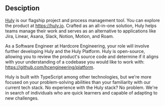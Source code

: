 ## Desciption

[Huly](https://huly.io) is our flagship project and process management tool. You can explore the product at https://huly.io. Crafted as an all-in-one solution, Huly helps teams manage their work and serves as an alternative to applications like Jira, Linear, Asana, Slack, Notion, Motion, and Roam.

As a Software Engineer at Hardcore Engineering, your role will involve further developing Huly and the Huly Platform. Huly is open-source, allowing you to review the product's source code and determine if it aligns with your understanding of a codebase you would like to work with: https://github.com/hcengineering/platform.

Huly is built with TypeScript among other technologies, but we're more focused on your problem-solving abilities than your familiarity with our current tech stack. No experience with the Huly stack? No problem. We're in search of individuals who are quick learners and capable of adapting to new challenges.
